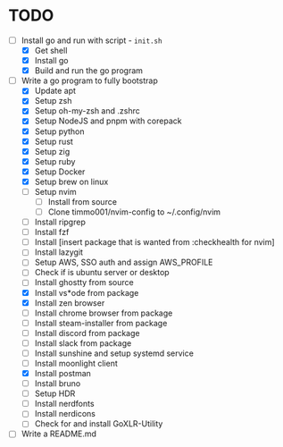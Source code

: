 # TODO

- [ ] Install go and run with script - `init.sh`
    - [x] Get shell
    - [x] Install go
    - [x] Build and run the go program
- [ ] Write a go program to fully bootstrap
    - [x] Update apt
    - [x] Setup zsh
    - [x] Setup oh-my-zsh and .zshrc
    - [x] Setup NodeJS and pnpm with corepack
    - [x] Setup python
    - [x] Setup rust
    - [x] Setup zig
    - [x] Setup ruby
    - [x] Setup Docker
    - [x] Setup brew on linux
    - [ ] Setup nvim
        - [ ] Install from source
        - [ ] Clone timmo001/nvim-config to ~/.config/nvim
    - [ ] Install ripgrep
    - [ ] Install fzf
    - [ ] Install [insert package that is wanted from :checkhealth for nvim]
    - [ ] Install lazygit
    - [ ] Setup AWS, SSO auth and assign AWS_PROFILE
    - [ ] Check if is ubuntu server or desktop
    - [ ] Install ghostty from source
    - [x] Install vs*ode from package
    - [x] Install zen browser
    - [ ] Install chrome browser from package
    - [ ] Install steam-installer from package
    - [ ] Install discord from package
    - [ ] Install slack from package
    - [ ] Install sunshine and setup systemd service
    - [ ] Install moonlight client
    - [x] Install postman
    - [ ] Install bruno
    - [ ] Setup HDR
    - [ ] Install nerdfonts
    - [ ] Install nerdicons
    - [ ] Check for and install GoXLR-Utility
- [ ] Write a README.md

